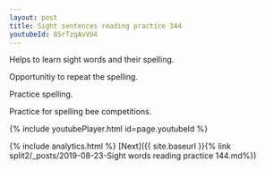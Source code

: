 ```yaml
---
layout: post
title: Sight sentences reading practice 344
youtubeId: 8SrTzqAvVU4
---
```

 
 
Helps to learn sight words and their spelling.

Opportunitiy to repeat the spelling. 

Practice spelling. 
 
Practice for spelling bee competitions. 
 
{% include youtubePlayer.html id=page.youtubeId %}
 
 
{% include analytics.html %} 
[Next]({{ site.baseurl }}{% link  split2/_posts/2019-08-23-Sight words reading practice 144.md%})
 
